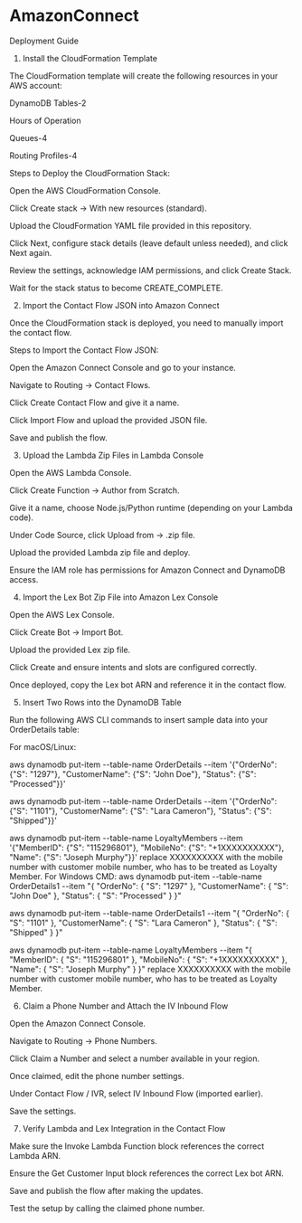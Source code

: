 # AmazonConnect
Deployment Guide
1. Install the CloudFormation Template

The CloudFormation template will create the following resources in your AWS account:

DynamoDB Tables-2

Hours of Operation

Queues-4

Routing Profiles-4

Steps to Deploy the CloudFormation Stack:

Open the AWS CloudFormation Console.

Click Create stack → With new resources (standard).

Upload the CloudFormation YAML file provided in this repository.

Click Next, configure stack details (leave default unless needed), and click Next again.

Review the settings, acknowledge IAM permissions, and click Create Stack.

Wait for the stack status to become CREATE_COMPLETE.

2. Import the Contact Flow JSON into Amazon Connect

Once the CloudFormation stack is deployed, you need to manually import the contact flow.

Steps to Import the Contact Flow JSON:

Open the Amazon Connect Console and go to your instance.

Navigate to Routing → Contact Flows.

Click Create Contact Flow and give it a name.

Click Import Flow and upload the provided JSON file.

Save and publish the flow.

3. Upload the Lambda Zip Files in Lambda Console

Open the AWS Lambda Console.

Click Create Function → Author from Scratch.

Give it a name, choose Node.js/Python runtime (depending on your Lambda code).

Under Code Source, click Upload from → .zip file.

Upload the provided Lambda zip file and deploy.

Ensure the IAM role has permissions for Amazon Connect and DynamoDB access.

4. Import the Lex Bot Zip File into Amazon Lex Console

Open the AWS Lex Console.

Click Create Bot → Import Bot.

Upload the provided Lex zip file.

Click Create and ensure intents and slots are configured correctly.

Once deployed, copy the Lex bot ARN and reference it in the contact flow.

5. Insert Two Rows into the DynamoDB Table

Run the following AWS CLI commands to insert sample data into your OrderDetails table:

For macOS/Linux:

aws dynamodb put-item --table-name OrderDetails --item '{"OrderNo": {"S": "1297"}, "CustomerName": {"S": "John Doe"}, "Status": {"S": "Processed"}}'

aws dynamodb put-item --table-name OrderDetails --item '{"OrderNo": {"S": "1101"}, "CustomerName": {"S": "Lara Cameron"}, "Status": {"S": "Shipped"}}'

aws dynamodb put-item --table-name LoyaltyMembers --item '{"MemberID": {"S": "115296801"}, "MobileNo": {"S": "+1XXXXXXXXXX"}, "Name": {"S": "Joseph Murphy"}}'
replace XXXXXXXXXX with the mobile number with customer mobile number, who has to be treated as Loyalty Member.
For Windows CMD:
aws dynamodb put-item --table-name OrderDetails1 --item "{ \"OrderNo\": { \"S\": \"1297\" }, \"CustomerName\": { \"S\": \"John Doe\" }, \"Status\": { \"S\": \"Processed\" } }"

aws dynamodb put-item --table-name OrderDetails1 --item "{ \"OrderNo\": { \"S\": \"1101\" }, \"CustomerName\": { \"S\": \"Lara Cameron\" }, \"Status\": { \"S\": \"Shipped\" } }"

aws dynamodb put-item --table-name LoyaltyMembers --item "{ \"MemberID\": { \"S\": \"115296801\" }, \"MobileNo\": { \"S\": \"+1XXXXXXXXXX\" }, \"Name\": { \"S\": \"Joseph Murphy\" } }"
replace XXXXXXXXXX with the mobile number with customer mobile number, who has to be treated as Loyalty Member.

6. Claim a Phone Number and Attach the IV Inbound Flow

Open the Amazon Connect Console.

Navigate to Routing → Phone Numbers.

Click Claim a Number and select a number available in your region.

Once claimed, edit the phone number settings.

Under Contact Flow / IVR, select IV Inbound Flow (imported earlier).

Save the settings.

7. Verify Lambda and Lex Integration in the Contact Flow

Make sure the Invoke Lambda Function block references the correct Lambda ARN.

Ensure the Get Customer Input block references the correct Lex bot ARN.

Save and publish the flow after making the updates.

Test the setup by calling the claimed phone number. 